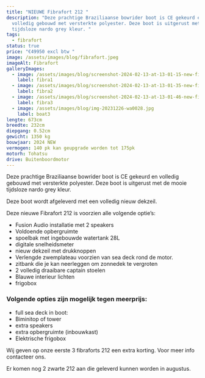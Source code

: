 ```yaml
---
title: "NIEUWE Fibrafort 212 "
description: "Deze prachtige Braziliaanse bowrider boot is CE gekeurd en
  volledig gebouwd met versterkte polyester. Deze boot is uitgerust met de mooie
  tijdsloze nardo grey kleur. "
tags:
  - fibrafort
status: true
price: "€49950 excl btw "
image: /assets/images/blog/fibrafort.jpeg
imageAlt: Fibrafort
galleryImages:
  - image: /assets/images/blog/screenshot-2024-02-13-at-13-01-15-new-fibrafort-212-–-140hp-tohatsu.png
    label: fibra1
  - image: /assets/images/blog/screenshot-2024-02-13-at-13-01-35-new-fibrafort-212-–-140hp-tohatsu.png
    label: fibra2
  - image: /assets/images/blog/screenshot-2024-02-13-at-13-01-46-new-fibrafort-212-–-140hp-tohatsu.png
    label: fibra3
  - image: /assets/images/blog/img-20231226-wa0028.jpg
    label: boat3
lengte: 673cm
breedte: 232cm
diepgang: 0.52cm
gewicht: 1350 kg
bouwjaar: 2024 NEW
vermogen: 140 pk kan geupgrade worden tot 175pk
motorh: Tohatsu
drive: Buitenboordmotor
---
```

Deze prachtige Braziliaanse bowrider boot is CE gekeurd en volledig gebouwd met versterkte polyester. Deze boot is uitgerust met de mooie tijdsloze nardo grey kleur. 

Deze boot wordt afgeleverd met een volledig nieuw dekzeil. 

Deze nieuwe Fibrafort 212 is voorzien alle volgende optie’s:

* Fusion Audio installatie met 2 speakers
* Voldoende opbergruimte
* spoelbak met ingebouwde watertank 28L
* digitale snelheidsmeter
* nieuw dekzeil met drukknoppen
* Verlengde zwemplateau voorzien van sea deck rond de motor. 
* zitbank die je kan neerleggen om zonnedek te vergroten
* 2 volledig draaibare captain stoelen
* Blauwe interieur lichten
* frigobox

### Volgende opties zijn mogelijk tegen meerprijs:

* full sea deck in boot: 
* Biminitop of tower
* extra speakers
* extra opbergruimte (inbouwkast)
* Elektrische frigobox

Wij geven op onze eerste 3 fibraforts 212 een extra korting. Voor meer info contacteer ons. 

Er komen nog 2 zwarte 212 aan die geleverd kunnen worden in augustus.
